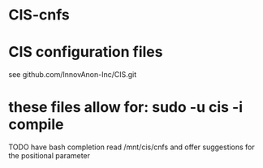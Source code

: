 # CIS-cnfs
CIS configuration files
==========
see github.com/InnovAnon-Inc/CIS.git

these files allow for:
sudo -u cis -i compile <program>
==========
TODO have bash completion read /mnt/cis/cnfs
and offer suggestions for the <program> positional parameter
